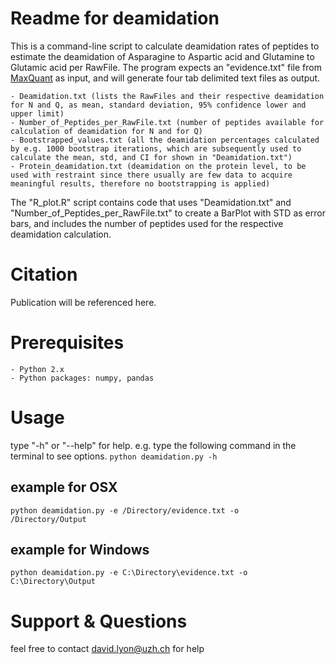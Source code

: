 # Readme for deamidation
This is a command-line script to calculate deamidation rates of peptides to estimate the deamidation of Asparagine to Aspartic acid and Glutamine to Glutamic acid per RawFile.
The program expects an "evidence.txt" file from <a href="http://www.biochem.mpg.de/5111795/maxquant">MaxQuant</a> as input, and will generate four tab delimited text files as output.

    - Deamidation.txt (lists the RawFiles and their respective deamidation for N and Q, as mean, standard deviation, 95% confidence lower and upper limit)
    - Number_of_Peptides_per_RawFile.txt (number of peptides available for calculation of deamidation for N and for Q)
    - Bootstrapped_values.txt (all the deamidation percentages calculated by e.g. 1000 bootstrap iterations, which are subsequently used to calculate the mean, std, and CI for shown in "Deamidation.txt")
    - Protein_deamidation.txt (deamidation on the protein level, to be used with restraint since there usually are few data to acquire meaningful results, therefore no bootstrapping is applied)

The "R_plot.R" script contains code that uses "Deamidation.txt" and "Number_of_Peptides_per_RawFile.txt" to create a BarPlot with STD as error bars, and includes the number of peptides used for the respective deamidation calculation.  
    
# Citation
Publication will be referenced here.

# Prerequisites
    - Python 2.x
    - Python packages: numpy, pandas

# Usage
type "-h" or "--help" for help.
e.g. type the following command in the terminal to see options.
<code>python deamidation.py -h</code>

## example for OSX
<code>python deamidation.py -e /Directory/evidence.txt -o /Directory/Output</code>

## example for Windows
<code>python deamidation.py -e C:\Directory\evidence.txt -o C:\Directory\Output</code>

# Support & Questions
feel free to contact <david.lyon@uzh.ch> for help
